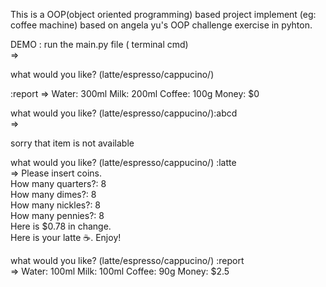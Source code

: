 This is a OOP(object oriented programming) based project implement (eg: coffee machine) based on angela yu's OOP challenge exercise in pyhton.

DEMO : run the main.py file ( terminal cmd)</br>
=></br>

what would you like? (latte/espresso/cappucino/) </br> 

:report =>
Water: 300ml
Milk: 200ml
Coffee: 100g
Money: $0

what would you like? (latte/espresso/cappucino/):abcd </br>
=></br>

sorry that item is not available

what would you like? (latte/espresso/cappucino/) :latte </br>
=>
Please insert coins.</br>
How many quarters?: 8</br>
How many dimes?: 8</br>
How many nickles?: 8</br>
How many pennies?: 8</br>
Here is $0.78 in change.</br>
Here is your latte ☕️. Enjoy!</br>

what would you like? (latte/espresso/cappucino/) :report </br>
=>
Water: 100ml
Milk: 100ml
Coffee: 90g
Money: $2.5
